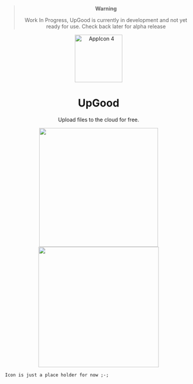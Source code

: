 <div align="center">

> **Warning**
>
> Work In Progress,  UpGood is currently in development and not yet ready for use. Check back later for alpha release



<img width="128" alt="AppIcon 4" src="https://user-images.githubusercontent.com/43297314/212650409-e9fd08dd-17d7-4036-b067-53930a6ae286.png"/>

# UpGood
Upload files to the cloud for free.

<img src="https://user-images.githubusercontent.com/43297314/212652211-fc16b9e3-677c-4817-8b51-8e552f0abf4a.png" width="320"/>
<img src="https://user-images.githubusercontent.com/43297314/212652204-65cf36c1-a419-43d2-a8f5-45372a611f53.png" width="324"/>

</div>


```
Icon is just a place holder for now ;-;
```
